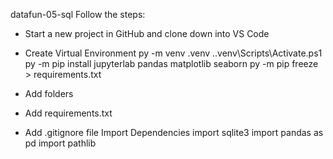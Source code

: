datafun-05-sql
Follow the steps:
 -  Start a new project in GitHub and clone down into VS Code
 -  Create Virtual Environment
py -m venv .venv
.\.venv\Scripts\Activate.ps1
py -m pip install jupyterlab pandas matplotlib seaborn
py -m pip freeze > requirements.txt

 - Add folders
 - Add requirements.txt
 - Add .gitignore file
Import Dependencies
import sqlite3
import pandas as pd
import pathlib

